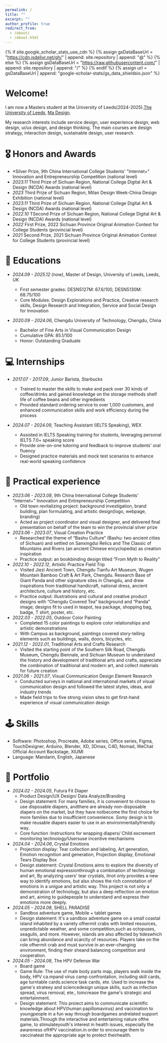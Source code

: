 ```yaml
---
permalink: /
title: ""
excerpt: ""
author_profile: true
redirect_from: 
  - /about/
  - /about.html
---
```


{% if site.google_scholar_stats_use_cdn %}
{% assign gsDataBaseUrl = "https://cdn.jsdelivr.net/gh/" | append: site.repository | append: "@" %}
{% else %}
{% assign gsDataBaseUrl = "https://raw.githubusercontent.com/" | append: site.repository | append: "/" %}
{% endif %}
{% assign url = gsDataBaseUrl | append: "google-scholar-stats/gs_data_shieldsio.json" %}

<span class='anchor' id='about-me'></span>

# Welcome! 
I am now a Masters student at the University of Leeds(2024-2025).[The University of Leeds](https://www.leeds.ac.uk), [Ma Design](https://courses.leeds.ac.uk/a672/design-ma). 

My research interests include service design, user experience design, web design, ui/ux design, and design thinking. The main courses are design strategy, interaction design, sustainable design, user research.

# 🎖 Honors and Awards
- *Silver Prize, 9th China International College Students' "Internet+" Innovation and Entrepreneurship Competition (national level)
- *2023.11* Third Prize of Sichuan Region, National College Digital Art & Design (NCDA) Awards (national level)
- *2023* Third Prize of Sichuan Region, Milan Design Week-China Design Exhibition (national level)
- *2023.11* Third Prize of Sichuan Region, National College Digital Art & Design (NCDA) Awards (national level)
- *2022.10* TSecond Prize of Sichuan Region, National College Digital Art & Design (NCDA) Awards (national level)
 - *2022* First Prize, 2022 Sichuan Province Original Animation Contest for College Students (provincial level)
 - *2021* Second Prize, 2021 Sichuan Province Original Animation Contest for College Students (provincial level)

# 📖 Educations
- *2024.09 - 2025.12 (now)*, Master of Design, University of Leeds, Leeds, UK
  - First semester grades: DESN5127M: 67.6/100, DESN5130M: 68.75/100
  - Core Modules: Design Explorations and Practice, Creative research skills, Design Research and Integration, Service and Social Design for Innovation

- *2020.09 - 2024.06*, Chengdu University of Technology, Chengdu, China
  - Bachelor of Fine Arts in Visual Communication Design
  - Cumulative GPA: 85.1/100
  - Honor: Outstanding Graduate

<!--
# 💬 Invited Talks
- *2021.06*, Lorem ipsum dolor sit amet, consectetur adipiscing elit. Vivamus ornare aliquet ipsum, ac tempus justo dapibus sit amet. 
- *2021.03*, Lorem ipsum dolor sit amet, consectetur adipiscing elit. Vivamus ornare aliquet ipsum, ac tempus justo dapibus sit amet.  \| [\[video\]](https://github.com/)
-->

# 💻 Internships
- *2017.07 - 2017.09*, Junior Barista, Starbucks
  - Trained to master the skills to make and pack over 30 kinds of coffee/drinks and gained knowledge on the storage methods shelf life of coffee beans and other ingredients
  - Provided standard ordering service to over 1,000 customers, and enhanced communication skills and work efficiency during the process

- *2024.07 - 2024.09*, Teaching Assistant (IELTS Speaking), WEX
  - Assisted in IELTS Speaking training for students, leveraging personal IELTS 7.0+ speaking score
  - Provide one-on-one tutoring and feedback to improve students' oral fluency
  - Designed practice materials and mock test scenarios to enhance real-world speaking confidence
 
# 🧩 Practical experience
- *2023.06 - 2023.08*, 9th China International College Students' "Internet+" Innovation and Entrepreneurship Competition
  - Old town revitalizing project: background investigation, brand building, plan formulating, and artistic design(logo, webpage, branding)
  - Acted as project coordinator and visual designer, and delivered final presentation on behalf of the team to win the provincial silver prize
- *2023.06 - 2023.07*, Visual Creation Practice
  - Researched the theme of “Bashu Culture” (Bashu: two ancient cities of Sichuan) and settled on Sanxingdui Relics and The Classic of Mountains and Rivers (an ancient Chinese encyclopedia) as creation inspiration
  - Practice output: an bookbinding design titled “From Myth to Reality”
- *2022.10 - 2022.12*, Artistic Practice Field Trip
  - Visited Jiezi Ancient Town, Chengdu Tianfu Art Museum, Wugen Mountain Bamboo Craft & Art Park, Chengdu. Research Base of Giant Panda and other signature sites in Chengdu, and drew inspirations from traditional handicraft, national dress, ancient architecture, culture and history, etc.
  - Practice output: illustrations and cultural and creative product designs with “Chengdu Covered Tea” background and “Panda” image; designs fit to used in teapot, tea package, shopping bag, badge, T shirt, poster, etc.
- *2022.03 - 2022.05*, Outdoor Color Painting
  - Completed 15 color paintings to explore color relationships and artistic demonstrations
  - With Campus as background, paintings covered story-telling elements such as buildings, walls, doors, bicycles, etc.
- *2021.12 - 2022.01*, Traditional Arts and Crafts Research
  - Visited the starting point of the Southern Silk Road, Chengdu Museum, Chengdu Biennale, and Sichuan Museum to understand the history and development of traditional arts and crafts, appreciate the combination of traditional and modern art, and collect materials for future creation
- *2021.06 - 2021.07*, Visual Communication Design Element Research
  - Conducted surveys in national and international markets of visual communication design and followed the latest styles, ideas, and industry trends
  - Made field trips to five strong vision sites to get first-hand experience of visual communication design

# 🕹️ Skills
- Software: Photoshop, Procreate, Adobe series, Office series, Figma, TouchDesigner, Arduino, Blender, XD, 3Dmax, C4D, Nomad, WeChat Official Account Backstage, XIUMI
- Language: Mandarin, English, Japanese

# 📔 Portfolio
- *2024.02 - 2024.05*, Futura Fit Diaper
  - Product Design/UX Design/ Data Analyze/Branding
  - Design statement: For many families, it is convenient to choose to use disposable diapers, andthere are already non-disposable diapers on the market, but they have notbecome the first choice for more families due to insufficient convenience. Somy design is to make reusable diapers easier to use in an environmentallyfriendly way.
  - Core function :Instructions for wrapping diapers/ Child excrement monitoring technology/Usersuse incentive mechanisms
- *2024.04 - 2024.06*, Crystal Emotions
  - Projection display: Tear collection and labeling, Art generation, Emotion recognition and generation, Projection display, Emotional Tears Display Box
  - Design statement: Crystal Emotions aims to explore the diversity of human emotional expressionthrough a combination of technology and art, By analyzing users' tear crystals, itnot only provides a new way to identify emotions, but also shows the rich connotation of emotions in a unigue and artistic way. This project is not only a demonstration of technology, but also a deep reflection on emotion and art, aiming to guidepeople to understand and express their emotions more deeply.
- *2024.05 - 2024.08*, SHELL PARADISE
  - Sandbox adventure game, Mobile + tablet games
  - Design statement: It's a sandbox adventure game on a small coastal island inhabited by a variety ofhermit crabs with limited resources, unpredictable weather, and some competition,such as octopuses, seagulls, and more. However, islands are also affected by tideswhich can bring abundance and scarcity of resources. Players take on the role ofhermit crab and must survive in an ever-changing environment, finding their sheand balancing competition and cooperation.
- *2024.05 - 2024.08*, The HPV Defense War
  - Board game
  - Game Rule: The use of male body parts map, players walk inside the body, HPV ca.mpand virus camp confrontation, including skill cards, age turntable cards.science task cards, ete. Used to increase the game's strateey and sciencedesign unique skills, such as infection spread, virus removal, ete., toincrease the game's strategic and entertainment.
  - Design statement: This proiect aims to communicate scientific knowledge about HPV(human papillomavirus) and vaccination to youngpeople in a fun way through boardgames andrelated support materials.Through the interactive and entertaining nature ofthe game, to stimulateyouth's interest in health issues, especially the awareness ofHPV vaccination.in order to encourage them to vaccinateat the appropriate age to protect theirhealth.

